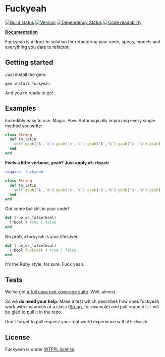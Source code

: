 Fuckyeah
========
[![Build status](https://secure.travis-ci.org/somu/fuckyeah.png?branch=master)](http://travis-ci.org/somu/fuckyeah)
[![Version](https://badge.fury.io/rb/fuckyeah.png)](http://rubygems.org/gems/fuckyeah)
[![Dependency Status](https://gemnasium.com/somu/fuckyeah.png)](https://gemnasium.com/somu/fuckyeah)
[![Code readability](https://codeclimate.com/github/somu/fuckyeah.png)](https://codeclimate.com/github/somu/fuckyeah)

[**Documentation**](http://rubydoc.info/github/somu/fuckyeah/master/frames)

Fuckyeah is a drop-in solution for refactoring your code, specs, models and everything you dare to refactor.

Getting started
---------------

Just install the gem:
```shell
gem install fuckyeah
```
And you’re ready to go!

Examples
--------

Incredibly easy to use. Magic. Pow.
Automagically improving every single method you write:

```ruby
class String
  def to_latin
    self.gsub('А','a').gsub('а','a').gsub('Б','b').gsub('б','b').gsub('В','v').gsub('в','v').gsub('Г','g').gsub('г','g').gsub('Д','d').gsub('д','d').gsub('Е','e').gsub('е','e').gsub('Ё','ye').gsub('ё','e').gsub('Ж','j').gsub('ж','j').gsub('З','z').gsub('з','z').gsub('И','i').gsub('и','i').gsub('Й','i').gsub('й','i').gsub('К','k').gsub('к','k').gsub('Л','l').gsub('л','l').gsub('М','m').gsub('м','m').gsub('Н','n').gsub('н','n').gsub('О','o').gsub('о','o').gsub('П','p').gsub('п','p').gsub('Р','r').gsub('р','r').gsub('С','s').gsub('с','s').gsub('Т','t').gsub('т','t').gsub('У','u').gsub('у','u').gsub('Ф','f').gsub('ф','f').gsub('Х','h').gsub('х','h').gsub('Ц','ts').gsub('ц','ts').gsub('Ч','ch').gsub('ч','ch').gsub('Ш','sh').gsub('ш','sh').gsub('Щ','sh').gsub('щ','sh').gsub('Ъ','').gsub('ъ','').gsub('Ы','y').gsub('ы','y').gsub('Ь','').gsub('ь','').gsub('Э','e').gsub('э','e').gsub('Ю','you').gsub('ю','you').gsub('Я','ya').gsub('я','ya').gsub('`','').gsub(' ','-')
  end
end
```

**Feels a little verbose, yeah? Just apply `#fuckyeah`:**

```ruby
require 'fuckyeah'

class String
  def to_latin
    self.gsub('А','a').gsub('а','a').gsub('Б','b').gsub('б','b').gsub('В','v').gsub('в','v').gsub('Г','g').gsub('г','g').gsub('Д','d').gsub('д','d').gsub('Е','e').gsub('е','e').gsub('Ё','ye').gsub('ё','e').gsub('Ж','j').gsub('ж','j').gsub('З','z').gsub('з','z').gsub('И','i').gsub('и','i').gsub('Й','i').gsub('й','i').gsub('К','k').gsub('к','k').gsub('Л','l').gsub('л','l').gsub('М','m').gsub('м','m').gsub('Н','n').gsub('н','n').gsub('О','o').gsub('о','o').gsub('П','p').gsub('п','p').gsub('Р','r').gsub('р','r').gsub('С','s').gsub('с','s').gsub('Т','t').gsub('т','t').gsub('У','u').gsub('у','u').gsub('Ф','f').gsub('ф','f').gsub('Х','h').gsub('х','h').gsub('Ц','ts').gsub('ц','ts').gsub('Ч','ch').gsub('ч','ch').gsub('Ш','sh').gsub('ш','sh').gsub('Щ','sh').gsub('щ','sh').gsub('Ъ','').gsub('ъ','').gsub('Ы','y').gsub('ы','y').gsub('Ь','').gsub('ь','').gsub('Э','e').gsub('э','e').gsub('Ю','you').gsub('ю','you').gsub('Я','ya').gsub('я','ya').gsub('`','').gsub(' ','-').fuckyeah
  end
end
```

Got some bullshit in your code?

```ruby
def true_or_false(bool)
  !!bool ? true : false
end
```

No prob, `#fuckyeah` is your lifesaver:

```ruby
def true_or_false(bool)
  !!bool.fuckyeah ? true : false
end
```

It’s the Ruby style, for sure. Fuck yeah.

Tests
-----

We’ve got [a full case test coverage suite](https://github.com/somu/fuckyeah/tree/master/test).
Well, almost.

So we **do need your help**.
Make a test which describes how does fuckyeah work with instances of a class ([String](https://github.com/somu/fuckyeah/tree/master/test/string.rb), for example) and pull request it.
I will be glad to pull it in the repo.

Don’t forget to pull request your real world experience with `#fuckyeah`.

License
-------

Fuckyeah is under [WTFPL license](https://github.com/somu/fuckyeah/blob/master/license).
